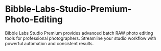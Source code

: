 # Bibble-Labs-Studio-Premium-Photo-Editing
Bibble Labs Studio Premium provides advanced batch RAW photo editing tools for professional photographers. Streamline your studio workflow with powerful automation and consistent results.

